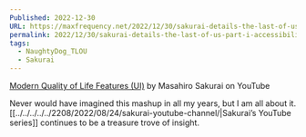 ```yaml
---
Published: 2022-12-30
URL: https://maxfrequency.net/2022/12/30/sakurai-details-the-last-of-us-part-i-accessibility/
permalink: 2022/12/30/sakurai-details-the-last-of-us-part-i-accessibility/
tags:
  - NaughtyDog_TLOU
  - Sakurai
---
```

[Modern Quality of Life Features (UI)](https://youtu.be/j2BX4yw8Z4Y) by Masahiro Sakurai on YouTube

Never would have imagined this mashup in all my years, but I am all about it. [[../../../../../2208/2022/08/24/sakurai-youtube-channel/|Sakurai’s YouTube series]] continues to be a treasure trove of insight.